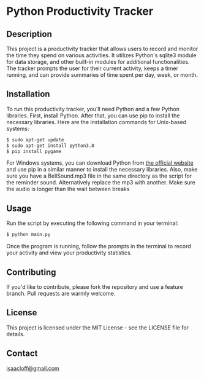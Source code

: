 # Python Productivity Tracker

## Description
This project is a productivity tracker that allows users to record and monitor the time they spend on various activities. It utilizes Python's sqlite3 module for data storage, and other built-in modules for additional functionalities. The tracker prompts the user for their current activity, keeps a timer running, and can provide summaries of time spent per day, week, or month.

## Installation
To run this productivity tracker, you'll need Python and a few Python libraries. First, install Python. After that, you can use pip to install the necessary libraries. Here are the installation commands for Unix-based systems:
```bash
$ sudo apt-get update
$ sudo apt-get install python3.8
$ pip install pygame
```
For Windows systems, you can download Python from [the official website](https://www.python.org/downloads/) and use pip in a similar manner to install the necessary libraries.
Also, make sure you have a BellSound.mp3 file in the same directory as the script for the reminder sound. Alternatively replace the mp3 with another. Make sure the audio is longer than the wait between breaks

## Usage
Run the script by executing the following command in your terminal:
```bash
$ python main.py
```
Once the program is running, follow the prompts in the terminal to record your activity and view your productivity statistics.

## Contributing
If you'd like to contribute, please fork the repository and use a feature branch. Pull requests are warmly welcome.

## License
This project is licensed under the MIT License - see the LICENSE file for details.

## Contact
<isaacloff@gmail.com>

